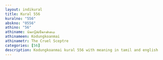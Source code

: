 ```yaml
---
layout: indikural
title: Kural 556
kuralno: "556"
abskno: "0556"
athino: "56"
athiname: கொடுங்கோன்மை
athinameen: Kodungkoanmai
athinametr: The Cruel Sceptre
categories: [56]
description: Kodungkoanmai kural 556 with meaning in tamil and english 
---
```


